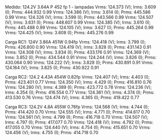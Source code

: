 Medido: 124.2V 3.64A P 452 fp 1 - lampadas
Vrms: 124.373 (V); Irms: 3.609 (I); Prms: 444.932 0.99
Vrms: 124.386 (V); Irms: 3.614 (I); Prms: 445.586 0.99
Vrms: 124.326 (V); Irms: 3.599 (I); Prms: 443.566 0.99
Vrms: 124.507 (V); Irms: 3.631 (I); Prms: 448.607 0.99
Vrms: 124.385 (V); Irms: 3.610 (I); Prms: 445.488 0.99
Vrms: 124.105 (V); Irms: 3.627 (I); Prms: 445.264 0.99
Vrms: 124.425 (V); Irms: 3.608 (I); Prms: 445.276 0.99

Carga RC1: 124V 3.86A 451W 0.94fp
Vrms: 124.418 (V); Irms: 3.799 (I); Prms: 426.800 0.90
Vrms: 124.419 (V); Irms: 3.828 (I); Prms: 431.143 0.91
Vrms: 124.308 (V); Irms: 3.834 (I); Prms: 433.176 0.91
Vrms: 124.369 (V); Irms: 3.852 (I); Prms: 434.544 0.91
Vrms: 124.244 (V); Irms: 3.826 (I); Prms: 430.064 0.90
Vrms: 124.222 (V); Irms: 3.828 (I); Prms: 430.891 0.91
Vrms: 124.164 (V); Irms: 3.825 (I); Prms: 430.922 0.91

Carga RC2: 124.2 4.43A 454W 0.82fp
Vrms: 124.407 (V); Irms: 4.403 (I); Prms: 423.401 0.77
Vrms: 124.350 (V); Irms: 4.429 (I); Prms: 416.810 0.76
Vrms: 124.280 (V); Irms: 4.389 (I); Prms: 423.772 0.78
Vrms: 124.236 (V); Irms: 4.354 (I); Prms: 416.554 0.77
Vrms: 124.361 (V); Irms: 4.374 (I); Prms: 413.530 0.76
Vrms: 124.474 (V); Irms: 4.365 (I); Prms: 419.422 0.77

Carga RC3: 124.2V 4.8A 455W 0.76fp
Vrms: 124.568 (V); Irms: 4.744 (I); Prms: 414.420 0.70
Vrms: 124.555 (V); Irms: 4.771 (I); Prms: 414.617 0.70
Vrms: 124.561 (V); Irms: 4.799 (I); Prms: 416.718 0.70
Vrms: 124.507 (V); Irms: 4.797 (I); Prms: 417.077 0.70
Vrms: 124.418 (V); Irms: 4.792 (I); Prms: 417.055 0.70
Vrms: 124.440 (V); Irms: 4.754 (I); Prms: 415.651 0.70
Vrms: 124.456 (V); Irms: 4.755 (I); Prms: 414.718 0.70